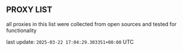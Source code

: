 ## PROXY LIST

all proxies in this list were collected from open sources and tested for functionality

last update: `2025-03-22 17:04:29.303351+00:00` UTC
